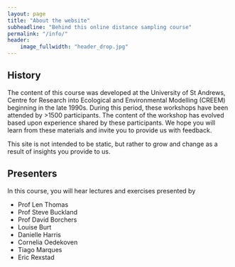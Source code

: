 ```yaml
---
layout: page
title: "About the website"
subheadline: "Behind this online distance sampling course"
permalink: "/info/"
header:
    image_fullwidth: "header_drop.jpg"
---
```



## History

The content of this course was developed at the University of St Andrews, Centre for Research into Ecological and Environmental Modelling (CREEM) beginning in the late 1990s.  During this period, these workshops have been attended by >1500 participants.  The content of the workshop has evolved based upon experience shared by these participants.  We hope you will learn from these materials and invite you to provide us with feedback.  

This site is not intended to be static, but rather to grow and change as a result of insights you provide to us.

## Presenters

In this course, you will hear lectures and exercises presented by

* Prof Len Thomas
* Prof Steve Buckland
* Prof David Borchers
* Louise Burt
* Danielle Harris
* Cornelia Oedekoven
* Tiago Marques
* Eric Rexstad